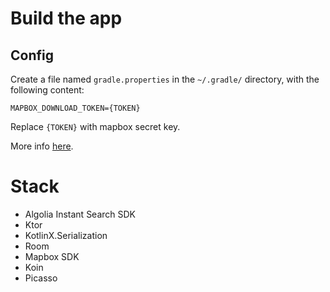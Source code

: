 # Build the app

## Config

Create a file named `gradle.properties` in the `~/.gradle/` directory, with the following content:

```
MAPBOX_DOWNLOAD_TOKEN={TOKEN}
```

Replace `{TOKEN}` with mapbox secret key.

More info [here](https://docs.mapbox.com/help/troubleshooting/private-access-token-android-and-ios/).

# Stack 

- Algolia Instant Search SDK 
- Ktor 
- KotlinX.Serialization 
- Room 
- Mapbox SDK 
- Koin 
- Picasso
